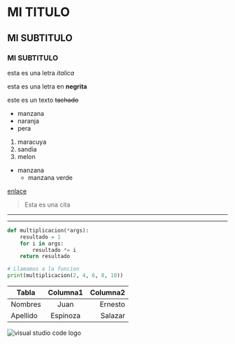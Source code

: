 <!-- Encabezados -->

# MI TITULO

## MI SUBTITULO

### MI SUBTITULO

<!-- Letra italica -->

esta es una letra _italica_

<!-- Letra en negrita -->

esta es una letra en **negrita**

<!-- texto tachado -->

este es un texto ~~tachado~~

<!-- Listas desordenadas -->

- manzana
- naranja
- pera

<!-- Listas ordenadas -->

1. maracuya
2. sandia
3. melon

<!-- Sub Items -->

- manzana
  - manzana verde

<!-- Enlaces -->

[enlace](www.enlace.com "Nombre del Enlace")

<!-- Cita -->

> Esta es una cita

<!-- Linea Divisora -->

---

---

<!-- Copiar codigo -->

```python
def multiplicacion(*args):
    resultado = 1
    for i in args:
        resultado *= i
    return resultado

# Llamamos a la funcion
print(multiplicacion(2, 4, 6, 8, 10))

```

<!-- Agregar tablas -->

| Tabla    | Columna1 | Columna2 |
| -------- | :------: | -------: |
| Nombres  |   Juan   |  Ernesto |
| Apellido | Espinoza |  Salazar |

<!-- General imagenes -->

![visual studio code logo](https://upload.wikimedia.org/wikipedia/commons/thumb/9/9a/Visual_Studio_Code_1.35_icon.svg/2048px-Visual_Studio_Code_1.35_icon.svg.png "Hola Como EstaS :D")
